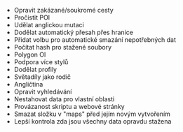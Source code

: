 * Opravit zakázané/soukromé cesty
* Pročistit POI
* Udělat anglickou mutaci
* Dodělat automatický přesah přes hranice
* Přidat volbu pro automatické smazání nepotřebných dat
* Počítat hash pro stažené soubory
* Polygon Ol
* Podpora více stylů
* Dodělat profily
* Světadíly jako rodič
* Angličtina
* Opravit vyhledávání
* Nestahovat data pro vlastní oblasti
* Provázanost skriptu a webové stránky
* Smazat složku v "maps" před jejím novým vytvořením
* Lepší kontrola zda jsou všechny data opravdu stažena